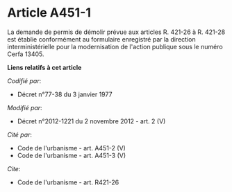 # Article A451-1

La demande de permis de démolir prévue aux articles R. 421-26 à R. 421-28 est établie conformément au formulaire enregistré
par la direction interministérielle pour la modernisation de l'action publique sous le numéro Cerfa 13405.

**Liens relatifs à cet article**

_Codifié par_:

  - Décret n°77-38 du 3 janvier 1977

_Modifié par_:

  - Décret n°2012-1221 du 2 novembre 2012 - art. 2 (V)

_Cité par_:

  - Code de l'urbanisme - art. A451-2 (V)
  - Code de l'urbanisme - art. A451-3 (V)

_Cite_:

  - Code de l'urbanisme - art. R421-26
